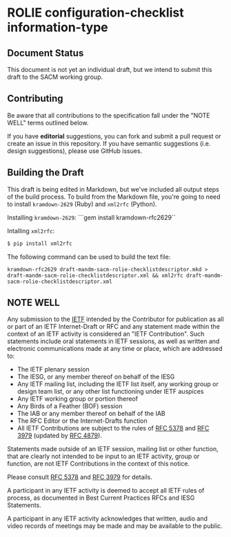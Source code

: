 # ROLIE configuration-checklist information-type

## Document Status

This document is not yet an individual draft, but we intend to submit this draft to the SACM working group.

## Contributing

Be aware that all contributions to the specification fall under the "NOTE WELL"
terms outlined below.

If you have **editorial** suggestions, you can fork and submit a pull request or create an issue in this repository.  If you have semantic suggestions (i.e. design suggestions), please use GitHub issues.

## Building the Draft

This draft is being edited in Markdown, but we've included all output steps of the build process.  To build from the Markdown file, you're going to need to install `kramdown-2629` (Ruby) and `xml2rfc` (Python).

Installing `kramdown-2629`:
```gem install kramdown-rfc2629``

Intalling `xml2rfc`:
```sh
$ pip install xml2rfc
```

The following command can be used to build the text file:

```
kramdown-rfc2629 draft-mandm-sacm-rolie-checklistdescriptor.mkd > draft-mandm-sacm-rolie-checklistdescriptor.xml && xml2rfc draft-mandm-sacm-rolie-checklistdescriptor.xml
```

## NOTE WELL

Any submission to the [IETF](https://www.ietf.org/) intended by the Contributor
for publication as all or part of an IETF Internet-Draft or RFC and any
statement made within the context of an IETF activity is considered an "IETF
Contribution". Such statements include oral statements in IETF sessions, as
well as written and electronic communications made at any time or place, which
are addressed to:

 * The IETF plenary session
 * The IESG, or any member thereof on behalf of the IESG
 * Any IETF mailing list, including the IETF list itself, any working group
   or design team list, or any other list functioning under IETF auspices
 * Any IETF working group or portion thereof
 * Any Birds of a Feather (BOF) session
 * The IAB or any member thereof on behalf of the IAB
 * The RFC Editor or the Internet-Drafts function
 * All IETF Contributions are subject to the rules of
   [RFC 5378](https://tools.ietf.org/html/rfc5378) and
   [RFC 3979](https://tools.ietf.org/html/rfc3979)
   (updated by [RFC 4879](https://tools.ietf.org/html/rfc4879)).

Statements made outside of an IETF session, mailing list or other function,
that are clearly not intended to be input to an IETF activity, group or
function, are not IETF Contributions in the context of this notice.

Please consult [RFC 5378](https://tools.ietf.org/html/rfc5378) and [RFC
3979](https://tools.ietf.org/html/rfc3979) for details.

A participant in any IETF activity is deemed to accept all IETF rules of
process, as documented in Best Current Practices RFCs and IESG Statements.

A participant in any IETF activity acknowledges that written, audio and video
records of meetings may be made and may be available to the public.
